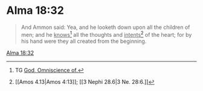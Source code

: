 # Alma 18:32

> And Ammon said: Yea, and he looketh down upon all the children of men; and he <u>knows</u>[^a] all the thoughts and <u>intents</u>[^b] of the heart; for by his hand were they all created from the beginning.

[Alma 18:32](https://www.churchofjesuschrist.org/study/scriptures/bofm/alma/18?lang=eng&id=p32#p32)


[^a]: TG [God, Omniscience of.](https://www.churchofjesuschrist.org/study/scriptures/tg/god-omniscience-of?lang=eng)
[^b]: [[Amos 4.13|Amos 4:13]]; [[3 Nephi 28.6|3 Ne. 28:6.]]
